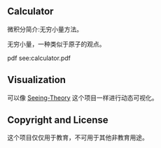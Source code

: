 ## Calculator
微积分简介:无穷小量方法。

无穷小量，一种类似于原子的观点。

pdf see:calculator.pdf

## Visualization
可以像 [Seeing-Theory](https://github.com/seeingtheory/Seeing-Theory) 这个项目一样进行动态可视化。

## Copyright and License
这个项目仅仅用于教育，不可用于其他非教育用途。
